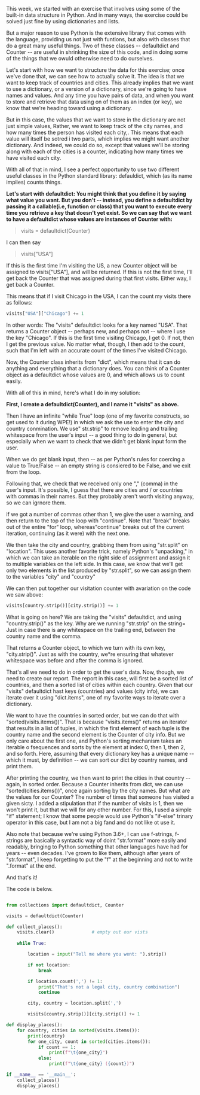 This week, we started with an exercise that involves using some of the built-in data structure in Python. And in many ways, the exercise could be solved just fine by using dictionaries and lists. 



But a major reason to use Python is the extensive library that comes with the language, providing us not just with funtions, but also with classes that do a great many useful things. Two of these classes -- defaultdict and Counter -- are useful in shrinking the size of this code, and in doing some of the things that we owuld otherwise need to do ourselves.

Let's start with how we want to structure the data for this exercise; once we've done that, we can see how to actually solve it. The idea is that we want to keep track of countries and cities. This already implies that we want to use a dictionary, or a version of a dictionary, since we're going to have names and values. And any time you have pairs of data, and when you want to store and retrieve that data using on of them as an index (or key), we know that we're heading toward using a dictionary.

But in this case, the values that we want to store in the dictionary are not just simple values, Rather, we want to keep track of the city names, and how many times the person has visited each city,. This means that each value will itself be sotred i two parts, which implies we might want another dictionary. And indeed, we could do so, except that values we'll be storing along with each of the cities is a counter, indicating how many times we have visited each city. 

With all of that in mind, I see a perfect opportunity to use two different useful classes in the Python standard library: defauldict, which (as its name implies) counts things.

**Let's start with defaultdict: You might think that you define it by saying what value you want. But you don't -- instead, you define a defaultdict by passing it a callable(i.e, function or class) that you want to execute every time you retrieve a key that doesn't yet exist. So we can say that we want to have a defaultdict whose values are instances of Counter with:**

>
>
>visits = defaultdict(Counter)

I can then say

> visits["USA"]

If this is the first time I'm visiting the US, a new Counter object will be assigned to visits["USA"], and will be returned. If this is not the first time, I'll get back the Counter that was assigned during that first visits. Either way, I get back a Counter.

This means that if I visit Chicago in the USA, I can the count my visits there as follows:

```python
visits["USA"]["Chicago"] += 1
```

In other words: The "visits" defaultdict looks for a key named "USA". That returns a Counter object -- perhaps new, and perhaps not -- where I use the key "Chicago". If this is the first time visiting Chicago, I get 0. If not, then I get the previous value. No matter what, though, I then add to the count, such that I'm left with an accurate count of the times I've visited Chicago. 

Now, the Counter class inherits from "dict", which means that it can do anything and everything that a dictionary does. You can think of a Counter object as a defaultdict whose values are 0, and which allows us to count easily. 

With all of this in mind, here's what I do in my solution:

**First, I create a defaultdict(Counter), and I name it "visits" as above.**

Then I have an infinite "while True" loop (one of my favorite constructs, so get used to it during WPE!) in which we ask the use to enter the city and country conmination. We use" str.strip" to remove leading and trailing whitespace from the user's input -- a good thing to do in general, but especially when we want to check that we didn't get blank input form the user. 

When we do get blank input, then -- as per Python's rules for coercing a value to True/False -- an empty string is consiered to be False, and we exit from the loop. 

Following that, we check that we received only one "," (comma) in the user's input. It's possible, I guess that there are cities and / or countries with commas in their names. But they probably aren't worth visiting anyway, so we can igrnore them. 

if we got a number of commas other than 1, we give the user a warning, and then return to the top of the loop with "continue". Note that "break" breaks out of the entire "for" loop, whereas"continue" breaks out of the current iteration, continuing (as it were) with the next one.

We then take the city and country, grabbing them from using "str.split" on "location". This uses another favorite trick, namely Python's "unpacking," in which we can take an iterable on the right side of assignment and assign it to multiple variables on the left side. In this case, we know that we'll get only two elements in the list produced by "str.split", so we can assign them to the variables "city" and "country"

We can then put together our visitation counter with avariation on the code we saw above:

```python
visits[country.strip()][city.strip()] += 1
```

  What is going on here? We are taking the "visits" defaultdict, and using "country.strip()" as the key. Why are we running "str.strip" on the string= Just in case there is any whitespace on the trailing end, between the country name and the comma. 

That returns a Counter object, to which we turn with its own key, "city.strip()". Just as with the country, we*re ensuring that whatever whitespace was before and after the comma is ignored.

That's all we need to do in order to get the user's data. Now, though, we need to create our report. The report in this case, will first be a sorted list of countries, and then a sorted list of cities within each country. Given that our "visits" defaultdict hast keys (countries) and values (city info), we can iterate over it using "dict.items", one of my favorite ways to iterate over a dictionary.

We want to have the countries in sorted order, but we can do that with "sorted(visits.items())". That is because "visits.items()" returns an iterator that results in a list of tuples, in which the first element of each tuple is the country name and the second element is the Counter of city info. But we only care about the first one, and Python's sorting mechanism takes an iterable o fsequences and sorts by the element at index 0, then 1, then 2, and so forth. Here, assuming that every dictionary key has a unique name -- which it must, by definition -- we can sort our dict by country names, and print them. 

After printing the country, we then want to print the cities in that country -- again, in sorted order. Because a Counter inherits from dict, we can use "sorted(cities.items())", once again sorting by the city names. But what are the values for our Counter?  The number of times that someone has visited a given sicty. I added a stipulation that if the number of visits is 1, then we won't print it, but that we will for any other number. For this, I used a simple "if" statement; I know that some people would use Python's "if-else" trinary operator in this case, but I am not a big fand and do not like ot use it. 

Also note that because we're using Python 3.6+, I can use f-strings, f-strings are basically a syntactic way of doint "str.format" more easily and readably, bringing to Python something that other languages have had for years -- even decades. I've grown to like them, although after years of "str.format", I keep forgetting to put the "f" at the beginning and not to write ".format" at the end. 

And that's it!

The code is below.

```python

from collections import defaultdict, Counter

visits = defaultdict(Counter)

def collect_places():
    visits.clear()              # empty out our vists
    
    while True:

        location = input("Tell me where you went: ").strip()

        if not location:
            break

        if location.count(',') != 1:
            print("That's not a legal city, country combination")
            continue

        city, country = location.split(',')

        visits[country.strip()][city.strip()] += 1

def display_places():
    for country, cities in sorted(visits.items()):
        print(country)
        for one_city, count in sorted(cities.items()):
            if count == 1:
                print(f"\t{one_city}")
            else:
                print(f"\t{one_city} ({count})")

if __name__ == '__main__':
    collect_places()
    display_places()
```

